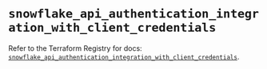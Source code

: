 # `snowflake_api_authentication_integration_with_client_credentials`

Refer to the Terraform Registry for docs: [`snowflake_api_authentication_integration_with_client_credentials`](https://registry.terraform.io/providers/snowflakedb/snowflake/2.1.1/docs/resources/api_authentication_integration_with_client_credentials).
